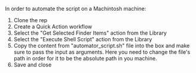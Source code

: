 In order to automate the script on a Machintosh machine:

1. Clone the rep
2. Create a Quick Action workflow
3. Select the "Get Selected Finder Items" action from the Library
4. Select the "Execute Shell Script" action from the Library
5. Copy the content from "automator_script.sh" file into the box and make sure to pass the input as arguments. Here you need to change the file's path in order for it to be the absolute path in you machine.
6. Save and close
